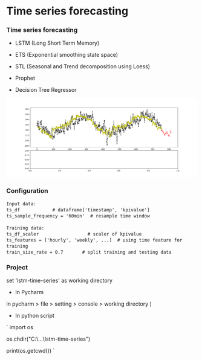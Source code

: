 # Time series forecasting

### Time series forecasting

  * LSTM (Long Short Term Memory) 

  * ETS (Exponential smoothing state space)

  * STL (Seasonal and Trend decomposition using Loess)

  * Prophet
  
  * Decision Tree Regressor


![Figure_1.png](images/Figure_1.png)

### Configuration 	
~~~~
Input data: 
ts_df            # dataframe['timestamp', 'kpivalue']
ts_sample_frequency = '60min'  # resample time window

Training data:
ts_df_scaler                  # scaler of kpivalue
ts_features = ['hourly', 'weekly', ...]  # using time feature for training
train_size_rate = 0.7       # split training and testing data
~~~~


### Project

set 'lstm-time-series' as working directory

  * In Pycharm

in pycharm > file > setting > console > working directory )

  * In python script

`
import os

os.chdir("C:\\...\\lstm-time-series")

print(os.getcwd())
`
